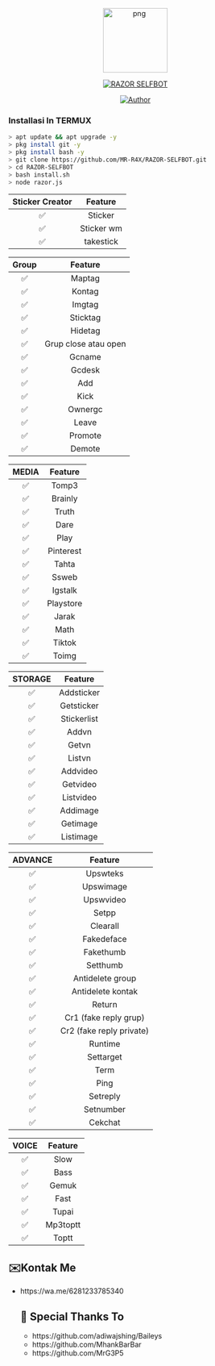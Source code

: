 <p align="center">
<img src="https://i.top4top.io/p_18981njtx0.png" alt="png" width="128" height="128"/>
</p>
<p align="center">
<a href="#"><img title="RAZOR SELFBOT" src="https://img.shields.io/badge/SELF BOT-green?colorA=%23ff0000&colorB=%23017e40&style=for-the-badge"></a>
</p>
<p align="center">
<a href="https://github.com/MR-R4X"><img title="Author" src="https://img.shields.io/badge/Author-MR R4X-red.svg?style=for-the-badge&logo=github"></a>
</p>

### Installasi In TERMUX

```bash
> apt update && apt upgrade -y
> pkg install git -y
> pkg install bash -y
> git clone https://github.com/MR-R4X/RAZOR-SELFBOT.git
> cd RAZOR-SELFBOT
> bash install.sh
> node razor.js
```

| Sticker Creator |                Feature           |
| :-----------: | :--------------------------------: |
|       ✅       | Sticker                                |
|       ✅       | Sticker wm                         |
|       ✅       | takestick                             |

| Group |                     Feature                |
| :------------: | :---------------------------------------------: |
|       ✅        |  Maptag               |
|       ✅        |  Kontag               |
|       ✅        |  Imgtag               |
|       ✅        |  Sticktag               |
|       ✅        |  Hidetag               |
|       ✅        |  Grup close atau open       |
|       ✅        |  Gcname          |
|       ✅        |  Gcdesk       |
|       ✅        |  Add              |
|       ✅        |  Kick              |
|       ✅        |  Ownergc              |
|       ✅        |  Leave              |
|       ✅        |  Promote              |
|       ✅        |  Demote              |

| MEDIA |                     Feature                |
| :------------: | :---------------------------------------------: |
|       ✅        |  Tomp3              |
|       ✅        |  Brainly              |
|       ✅        |  Truth              |
|       ✅        |  Dare              |
|       ✅        |  Play              |
|       ✅        |  Pinterest              |
|       ✅        |  Tahta              |
|       ✅        |  Ssweb              |
|       ✅        |  Igstalk              |
|       ✅        |  Playstore              |
|       ✅        |  Jarak              |
|       ✅        |  Math              |
|       ✅        |  Tiktok              |
|       ✅        |  Toimg              |

| STORAGE |                     Feature                |
| :------------: | :---------------------------------------------: |
|       ✅        |  Addsticker             |
|       ✅        |  Getsticker             |
|       ✅        |  Stickerlist             |
|       ✅        |  Addvn             |
|       ✅        |  Getvn             |
|       ✅        |  Listvn             |
|       ✅        |  Addvideo             |
|       ✅        |  Getvideo             |
|       ✅        |  Listvideo             |
|       ✅        |  Addimage             |
|       ✅        |  Getimage             |
|       ✅        |  Listimage             |

| ADVANCE |                     Feature                |
| :------------: | :---------------------------------------------: |
|       ✅        |  Upswteks        |
|       ✅        |  Upswimage        |
|       ✅        |  Upswvideo        |
|       ✅        |  Setpp             |
|       ✅        |  Clearall             |
|       ✅        |  Fakedeface             |
|       ✅        |  Fakethumb             |
|       ✅        |  Setthumb             |
|       ✅        |  Antidelete group             |
|       ✅        |  Antidelete kontak             |
|       ✅        |  Return             |
|       ✅        |  Cr1 (fake reply grup)             |
|       ✅        |  Cr2 (fake reply private)             |
|       ✅        |  Runtime             |
|       ✅        |  Settarget             |
|       ✅        |  Term             |
|       ✅        |  Ping             |
|       ✅        |  Setreply             |
|       ✅        |  Setnumber             |
|       ✅        |  Cekchat             |

| VOICE |                     Feature                |
| :------------: | :---------------------------------------------: |
|       ✅        |  Slow             |
|       ✅        |  Bass             |
|       ✅        |  Gemuk             |
|       ✅        |  Fast             |
|       ✅        |  Tupai             |
|       ✅        |  Mp3toptt             |
|       ✅        |  Toptt             |


## ✉️Kontak Me
<ul>
<li>https://wa.me/6281233785340<br>

## 🙏 Special Thanks To
<ul>
<li>https://github.com/adiwajshing/Baileys<br>
<li>https://github.com/MhankBarBar<br>
<li>https://github.com/MrG3P5<br>
</li>
